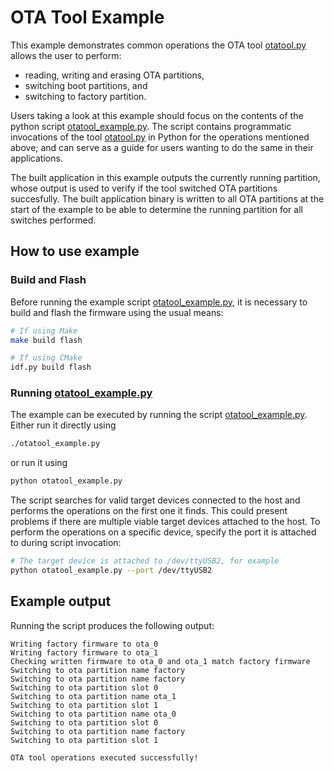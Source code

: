 # OTA Tool Example

This example demonstrates common operations the OTA tool [otatool.py](../../../components/app_update/otatool.py) allows the user to perform:

- reading, writing and erasing OTA partitions,
- switching boot partitions, and
- switching to factory partition.

Users taking a look at this example should focus on the contents of the python script [otatool_example.py](otatool_example.py). The script contains programmatic invocations of the tool [otatool.py](../../../components/app_update/otatool.py) in Python for the operations mentioned above; and can serve as a guide for users wanting to do the same in their applications.

The built application in this example outputs the currently running partition, whose output is used to verify if the tool switched OTA
partitions succesfully. The built application binary is written to all OTA partitions at the start of the example to be able to determine the running
partition for all switches performed.

## How to use example

### Build and Flash

Before running the example script [otatool_example.py](otatool_example.py), it is necessary to build and flash the firmware using the usual means:

```bash
# If using Make
make build flash

# If using CMake
idf.py build flash
```

### Running [otatool_example.py](otatool_example.py)

The example can be executed by running the script [otatool_example.py](otatool_example.py). Either run it directly using

```bash
./otatool_example.py
```

or run it using

```bash
python otatool_example.py
```

The script searches for valid target devices connected to the host and performs the operations on the first one it finds. This could present problems if there 
are multiple viable target devices attached to the host. To perform the operations on a specific device, specify the port it is attached to during script invocation:

```bash
# The target device is attached to /dev/ttyUSB2, for example
python otatool_example.py --port /dev/ttyUSB2
```

## Example output

Running the script produces the following output:

```
Writing factory firmware to ota_0
Writing factory firmware to ota_1
Checking written firmware to ota_0 and ota_1 match factory firmware
Switching to ota partition name factory
Switching to ota partition name factory
Switching to ota partition slot 0
Switching to ota partition name ota_1
Switching to ota partition slot 1
Switching to ota partition name ota_0
Switching to ota partition slot 0
Switching to ota partition name factory
Switching to ota partition slot 1

OTA tool operations executed successfully!
```
